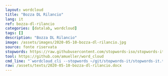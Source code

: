 ```yaml
---
layout: wordcloud
title: "Bozza DL Rilancio"
lang: it
ref: bozza-dl-rilancio
categories: [datalab, wordcloud]
tags: []
description: "Bozza DL Rilancio"
image: /assets/images/2020-05-10-bozza-dl-rilancio.jpg
source: fonte riservata
stopwords: https://raw.githubusercontent.com/stopwords-iso/stopwords-it/master/stopwords-it.txt
tool: https://github.com/amueller/word_cloud
cmd_line: "`wordcloud_cli --stopwords ~/git/stopwords-it/stopwords-it.txt --imagefile 2020-05-10-bozza-dl-rilancio.jpg --background black --width 1080 --height 1350 < 2020-05-10-bozza-dl-rilancio.txt`"
raw: /assets/texts/2020-05-10-bozza-dl-rilancio.docx
---
```


